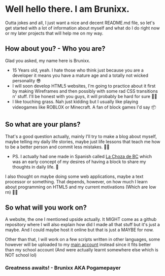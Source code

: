 # Well hello there. I am Brunixx.
Outta jokes and all, I just want a nice and decent README.md file, so let's get started with a lot of information about myself and what do I do right now or my later projects that will help me on my way.

## How about you? - Who you are?
Glad you asked, my name here is Brunixx.
- 15 Years old, yeah. I hate those who think just because you are a developer it means you have a mature age and a totally not wicked personality 😎
- I will soon develop HTML5 websites, I'm going to practice about it first by making Wireframes and then possibly with some rad CSS transitions n' stuff. I'll be honest with you guys, it will probably be hard for sure 🐱‍👓
- I like touching grass. Nah just kidding but I usually like playing videogames like ROBLOX or Minecraft. A fan of block games I'd say 📦

## So what are your plans?
That's a good question actually, mainly I'll try to make a blog about myself, maybe telling my daily life stories, maybe just life lessons that teach me how to be a better person and commit less mistakes. 🙆‍♂️
- PS. I actually had one made in Spanish called [La Choza de BC](https://lachozadebc.blogspot.com) which was an early concept of my desires of having a block to share my thoughts in daily life. 🤔

I also thought on maybe doing some web applications, maybe a text processor or something. That depends, however, on how much I learn about programming on HTML5 and my current motivations (Which are low rn) 🤷‍♂️

## So what will you work on?
A website, the one I mentioned upside actually. It MIGHT come as a github repository where I will also explain how did I made all that stuff but it's just a maybe. And I could maybe host it online but that is just a MAYBE for now.

Other than that, I will work on a few scripts written in other languages, some however will be uploaded to my [main account](https://github.com/minecon099) instead since it fits better than my school account (And were actually learnt somewhere else which is NOT school lol)

### Greatness awaits! - Brunixx AKA Pogamepayer
